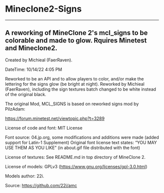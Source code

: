 # Mineclone2-Signs
---
A reworking of MineClone 2's mcl_signs to be colorable and made to glow. Rquires Minetest and Mineclone2.
---

Created by Michieal (FaerRaven).

DateTime: 10/14/22 4:05 PM


Reworked to be an API and to allow players to color, and/or make the lettering for the signs glow (be bright at night).
Reworked by Michieal (FaerRaven), including the sign textures batch changed to be white instead of the original black.  

The original Mod, MCL_SIGNS is based on reworked signs mod by PilzAdam:

https://forum.minetest.net/viewtopic.php?t=3289

License of code and font: MIT License

Font source: 04.jp.org, some modifications and additions were made (added support for Latin-1 Supplement)
Original font license text states: “YOU MAY USE THEM AS YOU LIKE” (in about.gif file distributed with the font)

License of textures: See README.md in top directory of MineClone 2.

License of models: GPLv3 (https://www.gnu.org/licenses/gpl-3.0.html)

Models author: 22i.

Source: https://github.com/22i/amc
